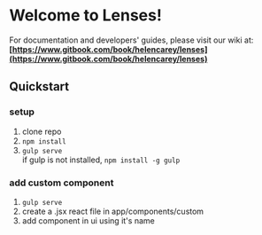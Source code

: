 # Welcome to Lenses!

For documentation and developers' guides, please visit our wiki at:  
**[https://www.gitbook.com/book/helencarey/lenses](https://www.gitbook.com/book/helencarey/lenses)**


## Quickstart 
### setup
1. clone repo
2. `npm install`
3. `gulp serve`   
    if gulp is not installed, `npm install -g gulp`

### add custom component
1. `gulp serve`
2. create a .jsx react file in app/components/custom
3. add component in ui using it's name
